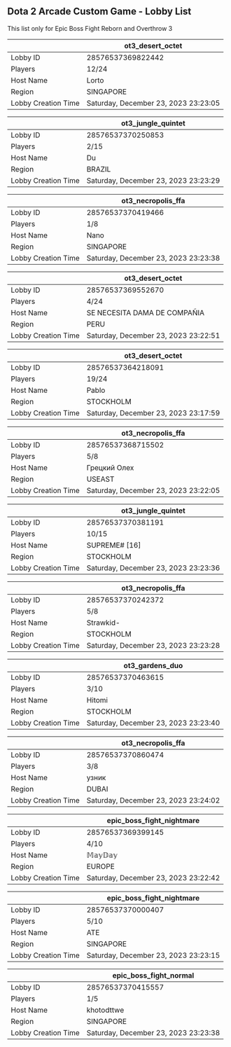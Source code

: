 ## Dota 2 Arcade Custom Game - Lobby List

This list only for Epic Boss Fight Reborn and Overthrow 3

|  | ot3_desert_octet |
| ------ | ------ |
| Lobby ID | 28576537369822442 |
| Players | 12/24 |
| Host Name | Lorto |
| Region | SINGAPORE |
| Lobby Creation Time | Saturday, December 23, 2023 23:23:05 |


|  | ot3_jungle_quintet |
| ------ | ------ |
| Lobby ID | 28576537370250853 |
| Players | 2/15 |
| Host Name | Du |
| Region | BRAZIL |
| Lobby Creation Time | Saturday, December 23, 2023 23:23:29 |


|  | ot3_necropolis_ffa |
| ------ | ------ |
| Lobby ID | 28576537370419466 |
| Players | 1/8 |
| Host Name | Nano |
| Region | SINGAPORE |
| Lobby Creation Time | Saturday, December 23, 2023 23:23:38 |


|  | ot3_desert_octet |
| ------ | ------ |
| Lobby ID | 28576537369552670 |
| Players | 4/24 |
| Host Name | SE NECESITA DAMA DE COMPAÑIA |
| Region | PERU |
| Lobby Creation Time | Saturday, December 23, 2023 23:22:51 |


|  | ot3_desert_octet |
| ------ | ------ |
| Lobby ID | 28576537364218091 |
| Players | 19/24 |
| Host Name | Pablo |
| Region | STOCKHOLM |
| Lobby Creation Time | Saturday, December 23, 2023 23:17:59 |


|  | ot3_necropolis_ffa |
| ------ | ------ |
| Lobby ID | 28576537368715502 |
| Players | 5/8 |
| Host Name | Грецкий Олех |
| Region | USEAST |
| Lobby Creation Time | Saturday, December 23, 2023 23:22:05 |


|  | ot3_jungle_quintet |
| ------ | ------ |
| Lobby ID | 28576537370381191 |
| Players | 10/15 |
| Host Name | SUPREME# [16] |
| Region | STOCKHOLM |
| Lobby Creation Time | Saturday, December 23, 2023 23:23:36 |


|  | ot3_necropolis_ffa |
| ------ | ------ |
| Lobby ID | 28576537370242372 |
| Players | 5/8 |
| Host Name | Strawkid- |
| Region | STOCKHOLM |
| Lobby Creation Time | Saturday, December 23, 2023 23:23:28 |


|  | ot3_gardens_duo |
| ------ | ------ |
| Lobby ID | 28576537370463615 |
| Players | 3/10 |
| Host Name | Hitomi |
| Region | STOCKHOLM |
| Lobby Creation Time | Saturday, December 23, 2023 23:23:40 |


|  | ot3_necropolis_ffa |
| ------ | ------ |
| Lobby ID | 28576537370860474 |
| Players | 3/8 |
| Host Name | узник |
| Region | DUBAI |
| Lobby Creation Time | Saturday, December 23, 2023 23:24:02 |


|  | epic_boss_fight_nightmare |
| ------ | ------ |
| Lobby ID | 28576537369399145 |
| Players | 4/10 |
| Host Name | 𝕄𝕒𝕪𝔻𝕒𝕪 |
| Region | EUROPE |
| Lobby Creation Time | Saturday, December 23, 2023 23:22:42 |


|  | epic_boss_fight_nightmare |
| ------ | ------ |
| Lobby ID | 28576537370000407 |
| Players | 5/10 |
| Host Name | ATE |
| Region | SINGAPORE |
| Lobby Creation Time | Saturday, December 23, 2023 23:23:15 |


|  | epic_boss_fight_normal |
| ------ | ------ |
| Lobby ID | 28576537370415557 |
| Players | 1/5 |
| Host Name | khotodttwe |
| Region | SINGAPORE |
| Lobby Creation Time | Saturday, December 23, 2023 23:23:38 |


